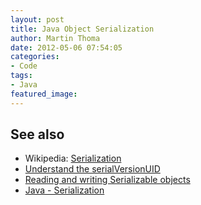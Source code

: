 ```yaml
---
layout: post
title: Java Object Serialization
author: Martin Thoma
date: 2012-05-06 07:54:05
categories: 
- Code
tags: 
- Java
featured_image: 
---
```



<h2>See also</h2>
<ul>
  <li>Wikipedia: <a href="http://en.wikipedia.org/wiki/Serialization">Serialization</a></li>
  <li><a href="http://www.mkyong.com/java-best-practices/understand-the-serialversionuid/">Understand the serialVersionUID</a></li>
  <li><a href="http://www.javapractices.com/topic/TopicAction.do?Id=57">Reading and writing Serializable objects</a></li>
  <li><a href="http://www.tutorialspoint.com/java/java_serialization.htm">Java - Serialization</a></li>
</ul>